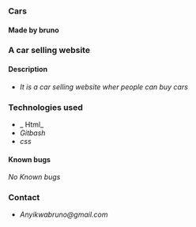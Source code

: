 ### Cars
#### Made by bruno
### A car selling website 
#### Description
* _It is a car selling website wher people can buy cars_
### Technologies used
* _ Html_
* _Gitbash_
* _css_
#### Known bugs
_No Known bugs_
### Contact
* _Anyikwabruno@gmail.com_

